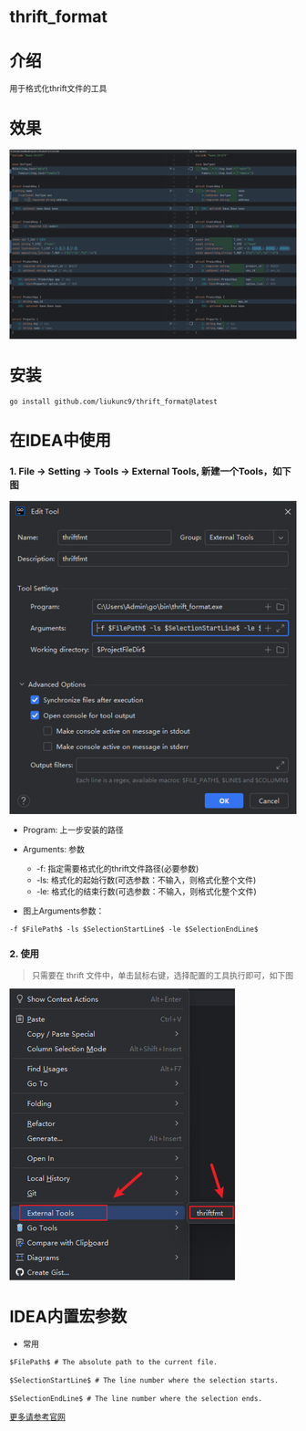 # thrift_format

# 介绍
用于格式化thrift文件的工具

# 效果
![image](./imgs/1.png)

# 安装
```shell
go install github.com/liukunc9/thrift_format@latest
```

# 在IDEA中使用
### 1. File ->   Setting ->  Tools -> External Tools, 新建一个Tools，如下图

![image](./imgs/2.png)

- Program: 上一步安装的路径
- Arguments: 参数
    - -f: 指定需要格式化的thrift文件路径(必要参数)
    - -ls: 格式化的起始行数(可选参数：不输入，则格式化整个文件)
    - -le: 格式化的结束行数(可选参数：不输入，则格式化整个文件)

- 图上Arguments参数：
```shell
-f $FilePath$ -ls $SelectionStartLine$ -le $SelectionEndLine$
```

### 2. 使用
> 只需要在 thrift 文件中，单击鼠标右键，选择配置的工具执行即可，如下图

![image](./imgs/3.png)

# IDEA内置宏参数
- 常用
```shell
$FilePath$ # The absolute path to the current file.

$SelectionStartLine$ # The line number where the selection starts.

$SelectionEndLine$ # The line number where the selection ends.
```

[更多请参考官网](https://www.jetbrains.com/help/idea/built-in-macros.html)
